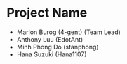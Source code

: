 # Project Name
- Marlon Burog (4-gent) (Team Lead)
- Anthony Luu (EdotAnt)
- Minh Phong Do (stanphong)
- Hana Suzuki (Hana1107)
